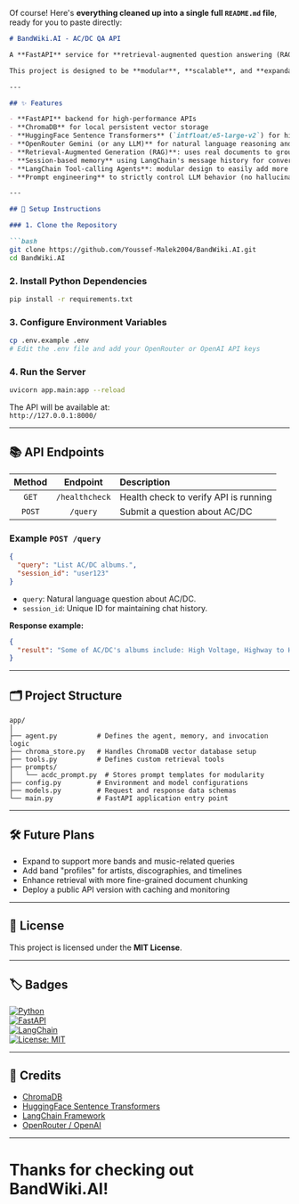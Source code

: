 Of course! Here's **everything cleaned up into a single full `README.md` file**, ready for you to paste directly:

```markdown
# BandWiki.AI - AC/DC QA API

A **FastAPI** service for **retrieval-augmented question answering (RAG)** about the band **AC/DC**, powered by **ChromaDB**, **HuggingFace Embeddings**, and **OpenRouter Gemini** models.

This project is designed to be **modular**, **scalable**, and **expandable** to other musical bands or encyclopedic topics in the future.

---

## ✨ Features

- **FastAPI** backend for high-performance APIs
- **ChromaDB** for local persistent vector storage
- **HuggingFace Sentence Transformers** (`intfloat/e5-large-v2`) for high-quality text embeddings
- **OpenRouter Gemini (or any LLM)** for natural language reasoning and answering
- **Retrieval-Augmented Generation (RAG)**: uses real documents to ground the LLM's responses
- **Session-based memory** using LangChain's message history for conversational continuity
- **LangChain Tool-calling Agents**: modular design to easily add more tools
- **Prompt engineering** to strictly control LLM behavior (no hallucinations)

---

## 🚀 Setup Instructions

### 1. Clone the Repository

```bash
git clone https://github.com/Youssef-Malek2004/BandWiki.AI.git
cd BandWiki.AI
```

### 2. Install Python Dependencies

```bash
pip install -r requirements.txt
```

### 3. Configure Environment Variables

```bash
cp .env.example .env
# Edit the .env file and add your OpenRouter or OpenAI API keys
```

### 4. Run the Server

```bash
uvicorn app.main:app --reload
```

The API will be available at:  
`http://127.0.0.1:8000/`

---

## 📚 API Endpoints

| Method | Endpoint         | Description                                 |
|:------:|:-----------------:|:--------------------------------------------|
| `GET`  | `/healthcheck`    | Health check to verify API is running       |
| `POST` | `/query`          | Submit a question about AC/DC               |

### Example `POST /query`

```json
{
  "query": "List AC/DC albums.",
  "session_id": "user123"
}
```

- `query`: Natural language question about AC/DC.
- `session_id`: Unique ID for maintaining chat history.

**Response example:**

```json
{
  "result": "Some of AC/DC's albums include: High Voltage, Highway to Hell, Back in Black..."
}
```

---

## 🗂️ Project Structure

```plaintext
app/
│
├── agent.py          # Defines the agent, memory, and invocation logic
├── chroma_store.py   # Handles ChromaDB vector database setup
├── tools.py          # Defines custom retrieval tools
├── prompts/
│   └── acdc_prompt.py  # Stores prompt templates for modularity
├── config.py         # Environment and model configurations
├── models.py         # Request and response data schemas
└── main.py           # FastAPI application entry point
```

---

## 🛠️ Future Plans

- Expand to support more bands and music-related queries
- Add band "profiles" for artists, discographies, and timelines
- Enhance retrieval with more fine-grained document chunking
- Deploy a public API version with caching and monitoring

---

## 📄 License

This project is licensed under the **MIT License**.

---

## 🏷️ Badges

[![Python](https://img.shields.io/badge/python-3.10+-blue.svg)](https://www.python.org/)  
[![FastAPI](https://img.shields.io/badge/fastapi-0.100+-green)](https://fastapi.tiangolo.com/)  
[![LangChain](https://img.shields.io/badge/langchain-0.1+-purple)](https://langchain.dev/)  
[![License: MIT](https://img.shields.io/badge/license-MIT-yellow)](LICENSE)

---

## 🌟 Credits

- [ChromaDB](https://docs.trychroma.com/)
- [HuggingFace Sentence Transformers](https://www.sbert.net/)
- [LangChain Framework](https://www.langchain.dev/)
- [OpenRouter / OpenAI](https://openrouter.ai/)

---

# Thanks for checking out **BandWiki.AI**!